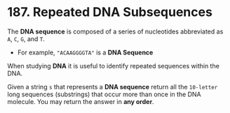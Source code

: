 # 187. Repeated DNA Subsequences

The **DNA sequence** is composed of a series of nucleotides abbreviated as `A`, `C`, `G`, and `T`.

- For example, `"ACAAGGGGTA"` is a **DNA Sequence**

When studying **DNA**  it is useful to identify repeated sequences within the DNA.

Given a string `s` that represents a **DNA sequence** return all the `10-letter` long sequences (substrings) that occur more than once in the DNA molecule. You may return the answer in **any order**.
